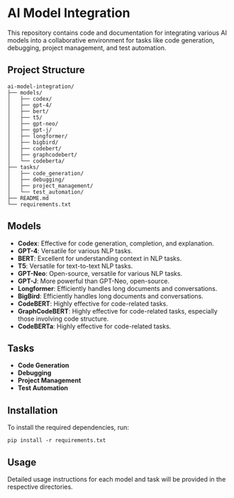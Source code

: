 
# AI Model Integration

This repository contains code and documentation for integrating various AI models into a collaborative environment for tasks like code generation, debugging, project management, and test automation.

## Project Structure
```
ai-model-integration/
├── models/
│   ├── codex/
│   ├── gpt-4/
│   ├── bert/
│   ├── t5/
│   ├── gpt-neo/
│   ├── gpt-j/
│   ├── longformer/
│   ├── bigbird/
│   ├── codebert/
│   ├── graphcodebert/
│   └── codeberta/
├── tasks/
│   ├── code_generation/
│   ├── debugging/
│   ├── project_management/
│   └── test_automation/
├── README.md
└── requirements.txt
```

## Models
- **Codex**: Effective for code generation, completion, and explanation.
- **GPT-4**: Versatile for various NLP tasks.
- **BERT**: Excellent for understanding context in NLP tasks.
- **T5**: Versatile for text-to-text NLP tasks.
- **GPT-Neo**: Open-source, versatile for various NLP tasks.
- **GPT-J**: More powerful than GPT-Neo, open-source.
- **Longformer**: Efficiently handles long documents and conversations.
- **BigBird**: Efficiently handles long documents and conversations.
- **CodeBERT**: Highly effective for code-related tasks.
- **GraphCodeBERT**: Highly effective for code-related tasks, especially those involving code structure.
- **CodeBERTa**: Highly effective for code-related tasks.

## Tasks
- **Code Generation**
- **Debugging**
- **Project Management**
- **Test Automation**

## Installation
To install the required dependencies, run:
```
pip install -r requirements.txt
```

## Usage
Detailed usage instructions for each model and task will be provided in the respective directories.
